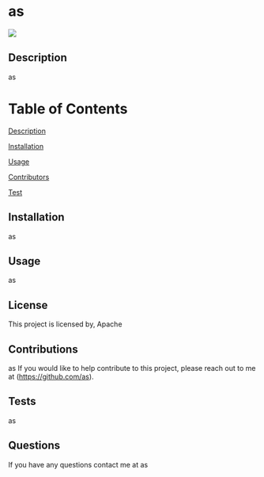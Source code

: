 # as
  ![](https://img.shields.io/static/v1?label=Apache&message=as&color=critical)


   ## Description
  as
  
  # Table of Contents
  [Description](#description)

  [Installation](#installation)

  [Usage](#usage)

  [Contributors](#contributors)

  [Test](#test) 

  
  ## Installation
  as

  ## Usage
  as

  ## License
  This project is licensed by, Apache
  

  ## Contributions
  as
  If you would like to help contribute to this project, please reach out to me at (https://github.com/as).

  ## Tests
  as
  
  ## Questions
  If you have any questions contact me at as

